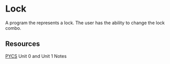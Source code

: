 # Lock

A program the represents a lock. The user has the ability to change the lock combo.

## Resources

[PYCS](http://10.125.99.30:8080/app/2/assignment/25)
Unit 0 and Unit 1 Notes